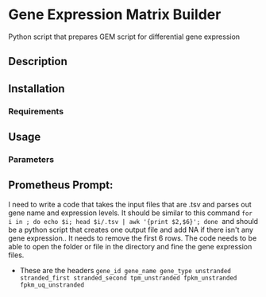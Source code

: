 # Gene Expression Matrix Builder
Python script that prepares GEM script for differential gene expression
## Description
## Installation
### Requirements
## Usage
### Parameters
## Prometheus Prompt:
I need to write a code that takes the input files that are .tsv and parses out gene name and expression levels. It should be similar to this command `for i in ; do echo $i; head $i/.tsv | awk '{print $2,$6}'; done`  and should be a python script that creates one output file and add NA if there isn't any gene expression.. It needs to remove the first 6 rows. The code needs to be able to open the folder or file in the directory and fine the gene expression files.

- These are the headers `gene_id gene_name gene_type unstranded stranded_first stranded_second tpm_unstranded fpkm_unstranded fpkm_uq_unstranded` 

